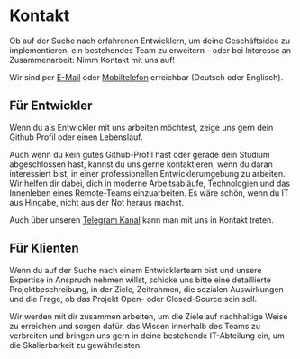# Kontakt

Ob auf der Suche nach erfahrenen Entwicklern, um deine Geschäftsidee zu implementieren, ein bestehendes Team zu erweitern - oder bei Interesse an Zusammenarbeit: Nimm Kontakt mit uns auf!

Wir sind per [E-Mail](mailto:info@it4c.dev) oder [Mobiltelefon](tel://+4915784841600) erreichbar (Deutsch oder Englisch).

## Für Entwickler

Wenn du als Entwickler mit uns arbeiten möchtest, zeige uns gern dein Github Profil oder einen Lebenslauf.

Auch wenn du kein gutes Github-Profil hast oder gerade dein Studium abgeschlossen hast, kannst du uns gerne kontaktieren, wenn du daran interessiert bist, in einer professionellen Entwicklerumgebung zu arbeiten. Wir helfen dir dabei, dich in moderne Arbeitsabläufe, Technologien und das Innenleben eines Remote-Teams einzuarbeiten. Es wäre schön, wenn du IT aus Hingabe, nicht aus der Not heraus machst.

Auch über unseren [Telegram Kanal](https://t.me/+A3XAurSG9ws3NjE6) kann man mit uns in Kontakt treten.

## Für Klienten

<!-- textlint-disable max-comma -->
Wenn du auf der Suche nach einem Entwicklerteam bist und unsere Expertise in Anspruch nehmen willst, schicke uns bitte eine detaillierte Projektbeschreibung, in der Ziele, Zeitrahmen, die sozialen Auswirkungen und die Frage, ob das Projekt Open- oder Closed-Source sein soll.
<!-- textlint-enable max-comma -->

Wir werden mit dir zusammen arbeiten, um die Ziele auf nachhaltige Weise zu erreichen und sorgen dafür, das Wissen innerhalb des Teams  zu verbreiten und bringen uns gern in deine bestehende IT-Abteilung ein, um die Skalierbarkeit zu gewährleisten.
